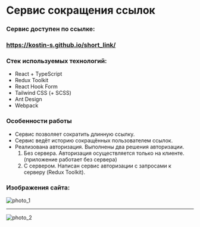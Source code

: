 # Сервис сокращения ссылок

### Сервис доступен по ссылке:

### https://kostin-s.github.io/short_link/

### Стек используемых технологий:

- React + TypeScript
- Redux Toolkit
- React Hook Form
- Tailwind CSS (+ SCSS)
- Ant Design
- Webpack

### Особенности работы

- Сервис позволяет сократить длинную ссылку.
- Сервис ведёт историю сокращённых пользователем ссылок.
- Реализована авторизация. Выполнены два решения авторизации.
  1. Без сервера. Авторизация осуществляется только на клиенте. (приложение работает без сервера)
  2. С сервером. Написан сервис авторизации с запросами к серверу (Redux Toolkit).

### Изображения сайта:

![photo_1](https://github.com/kostin-s/short_test/blob/master/src/assets/1.PNG)

---

![photo_2](https://github.com/kostin-s/short_test/blob/master/src/assets/2.PNG)
